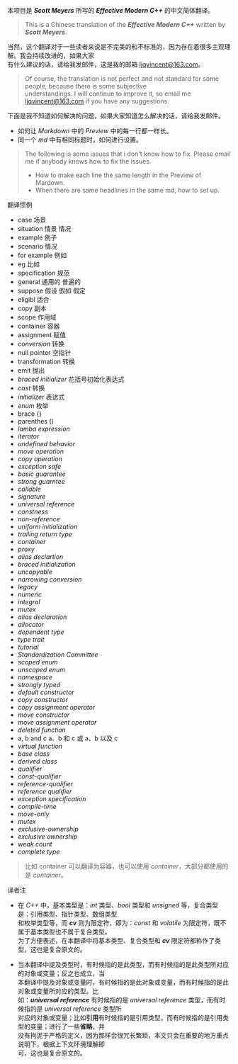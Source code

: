 本项目是  _**Scott Meyers**_ 所写的 **_Effective Modern C++_** 的中文简体翻译。  
>This is a Chinese translation of the **_Effective Modern C++_** written by _**Scott Meyers**_.  

当然，这个翻译对于一些读者来说是不完美的和不标准的，因为存在着很多主观理解。我会持续改进的，如果大家  
有什么建议的话，请给我发邮件，这是我的邮箱 <ljqvincent@163.com>。  
> Of course, the translation is not perfect and not standard for some people, because there is some subjective  
> understandings. I will continue to improve it, so email me <ljqvincent@163.com> if you have any suggestions.

下面是我不知道如何解决的问题，如果大家知道怎么解决的话，请给我发邮件。  
* 如何让 _Markdown_ 中的 _Preview_ 中的每一行都一样长。
* 同一个 _md_ 中有相同标题时，如何进行设置。
> The following is some issues that i don't know how to fix. Please email me if anybody knows how to fix the issues. 
> * How to make each line the same length in the Preview of Mardown.
> * When there are same headlines in the same md, how to set up.

翻译惯例

* case 场景
* situation 情景 情况
* example 例子
* scenario 情况
* for example 例如
* eg 比如
* specification 规范
* general 通用的 普遍的
* suppose 假设 假如 假定
*  eligibl 适合
*  copy 副本
* scope 作用域
* container 容器
* assignment 赋值
* _conversion_ 转换
* null pointer 空指针
* transformation 转换
* emit 抛出
*  _braced initializer_ 花括号初始化表达式
*  _cast_ 转换
* _initializer_ 表达式
* _enum_ 枚举
* brace {}
* parenthes ()
* _lamba expression_ 
* _iterator_
* _undefined behavior_
* _move operation_
* _copy operation_
* _exception safe_
* _basic guarantee_
* _strong guarntee_
* _callable_
*  _signature_
*  _universal reference_
* _constness_
* _non-reference_
* _uniform initialization_
* _trailing return type_
* _container_
* _proxy_
* _alias declartion_ 
* _braced initialization_
* _uncopyable_
* _narrowing conversion_
* _legacy_
* _numeric_ 
* _integral_
* _mutex_
* _alias declaration_
* _allocator_
* _dependent type_
* _type trait_
* _tutorial_
* _Standardization Committee_
* _scoped enum_
* _unscoped enum_
* _namespace_
* _strongly typed_
* _default constructor_
* _copy constructor_
* _copy assignment operator_
* _move constructor_
* _move assignment operator_
* _deleted function_
* a, b and c a、b 和 c 或 a、b 以及 c 
* _virtual function_
* _base class_
* _derived class_
* _qualifier_ 
* _const-qualifier_
* _reference-qualifier_
* _reference qualifier_
* _exception specification_
* _compile-time_
* _move-only_
* _mutex_
* _exclusive-ownership_
* _exclusive ownership_ 
* _weak count_
* _complete type_
> 比如 container 可以翻译为容器，也可以使用 _container_，大部分都使用的是 _container_。

译者注  
* 在 _C++_ 中，基本类型是：_int_ 类型、_bool_ 类型和 _unsigned_ 等，复合类型是：引用类型、指针类型、数组类型  
和枚举类型等，而 **_cv_** 则为限定符，即为：_const_ 和 _volatile_ 为限定符，既不属于基本类型也不属于复合类型。  
为了方便表述，在本翻译中将基本类型、复合类型和 **_cv_** 限定符都称作了类型，这也是复合原文的。

* 当本翻译中提及类型时，有时候指的是此类型，而有时候指的是此类型所对应的对象或变量；反之也成立，当  
本翻译中提及对象或变量时，有时候指的是此对象或变量，而有时候指的是此对象或变量所对应的类型。比  
如：**_universal reference_** 有时候指的是 _universal reference_ 类型，而有时候指的是 _universal reference_ 类型所  
对应的对象或变量；比如**引用**有时候指的是引用类型，而有时候指的是引用类型的变量；进行了一些**省略**，并  
没有拘泥于严格的定义，因为那样会很冗长繁琐，本文只会在重要的地方重点说明下，根据上下文环境理解即  
可，这也是复合原文的。
